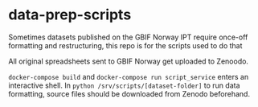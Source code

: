 # data-prep-scripts
Sometimes datasets published on the GBIF Norway IPT require once-off formatting and restructuring, this repo is for the scripts used to do that

All original spreadsheets sent to GBIF Norway get uploaded to Zenoodo. 

`docker-compose build` and `docker-compose run script_service` enters an interactive shell. In `python /srv/scripts/[dataset-folder]` to run data formatting, source files should be downloaded from Zenodo beforehand. 

